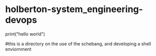 # holberton-system_engineering-devops
print("hello world")

#this is a directory on the use of the schebang, and developing a shell enviornment
